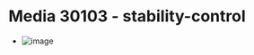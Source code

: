 # Media 30103 - stability-control

- ![image](https://valkyrie.cdn.ifixit.com/media/2019/06/18101456/stability-control.jpg)
